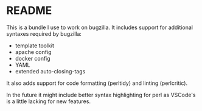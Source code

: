 # README

This is a bundle I use to work on bugzilla.
It includes support for additional syntaxes required by bugzilla:

* template toolkit
* apache config
* docker config
* YAML
* extended auto-closing-tags

It also adds support for code formatting (perltidy) and linting (perlcritic).

In the future it might include better syntax highlighting for perl as VSCode's is a little lacking for new features.
